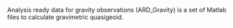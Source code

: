 Analysis ready data for gravity observations (ARD_Gravity) is a set of Matlab files to calculate gravimetric quasigeoid.
